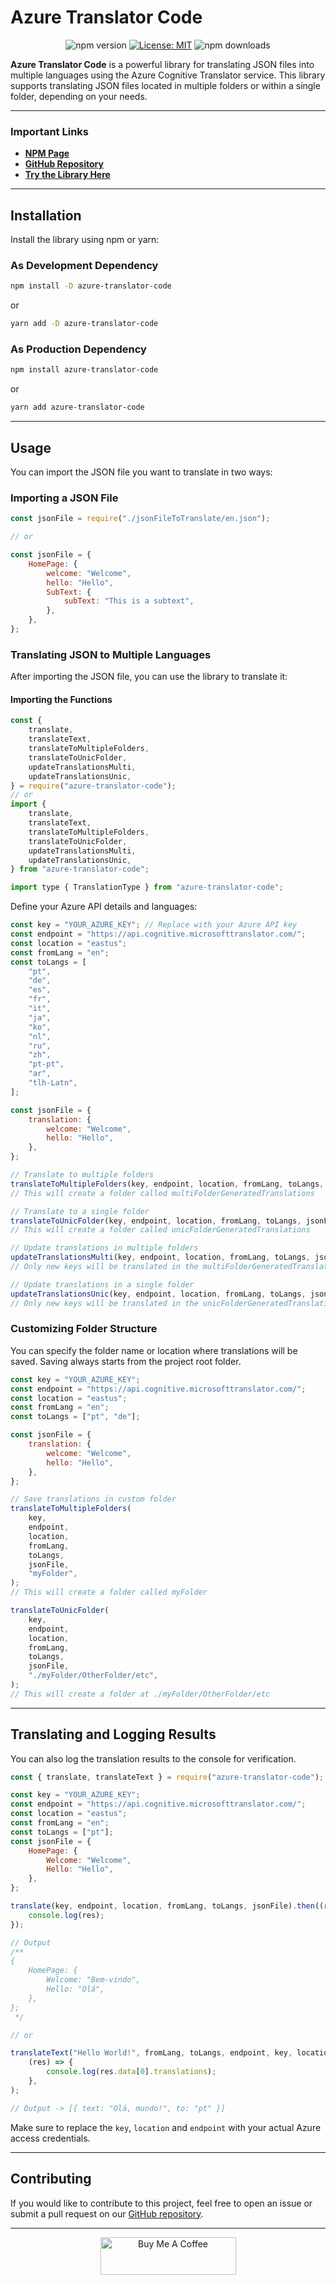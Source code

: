# Azure Translator Code

<p align="center">
  <img src="https://badge.fury.io/js/azure-translator-code.svg" alt="npm version" />
  <a href="https://opensource.org/licenses/MIT"><img src="https://img.shields.io/badge/License-MIT-yellow.svg" alt="License: MIT" /></a>
  <img src="https://img.shields.io/npm/dm/azure-translator-code.svg?style=flat-square" alt="npm downloads" />
</p>

**Azure Translator Code** is a powerful library for translating JSON files into multiple languages using the Azure Cognitive Translator service. This library supports translating JSON files located in multiple folders or within a single folder, depending on your needs.

---

### Important Links

- **[NPM Page](https://www.npmjs.com/package/azure-translator-code)**
- **[GitHub Repository](https://github.com/gabriel-logan/Azure-translator-code)**
- **[Try the Library Here](https://azuretranslatorcode.vercel.app)**

---

## Installation

Install the library using npm or yarn:

### As Development Dependency

```bash
npm install -D azure-translator-code
```

or

```bash
yarn add -D azure-translator-code
```

### As Production Dependency

```bash
npm install azure-translator-code
```

or

```bash
yarn add azure-translator-code
```

---

## Usage

You can import the JSON file you want to translate in two ways:

### Importing a JSON File

```javascript
const jsonFile = require("./jsonFileToTranslate/en.json");

// or

const jsonFile = {
	HomePage: {
		welcome: "Welcome",
		hello: "Hello",
		SubText: {
			subText: "This is a subtext",
		},
	},
};
```

### Translating JSON to Multiple Languages

After importing the JSON file, you can use the library to translate it:

#### Importing the Functions

```javascript
const {
	translate,
	translateText,
	translateToMultipleFolders,
	translateToUnicFolder,
	updateTranslationsMulti,
	updateTranslationsUnic,
} = require("azure-translator-code");
// or
import {
	translate,
	translateText,
	translateToMultipleFolders,
	translateToUnicFolder,
	updateTranslationsMulti,
	updateTranslationsUnic,
} from "azure-translator-code";

import type { TranslationType } from "azure-translator-code";
```

Define your Azure API details and languages:

```javascript
const key = "YOUR_AZURE_KEY"; // Replace with your Azure API key
const endpoint = "https://api.cognitive.microsofttranslator.com/";
const location = "eastus";
const fromLang = "en";
const toLangs = [
	"pt",
	"de",
	"es",
	"fr",
	"it",
	"ja",
	"ko",
	"nl",
	"ru",
	"zh",
	"pt-pt",
	"ar",
	"tlh-Latn",
];

const jsonFile = {
	translation: {
		welcome: "Welcome",
		hello: "Hello",
	},
};

// Translate to multiple folders
translateToMultipleFolders(key, endpoint, location, fromLang, toLangs, jsonFile); 
// This will create a folder called multiFolderGeneratedTranslations

// Translate to a single folder
translateToUnicFolder(key, endpoint, location, fromLang, toLangs, jsonFile); 
// This will create a folder called unicFolderGeneratedTranslations

// Update translations in multiple folders
updateTranslationsMulti(key, endpoint, location, fromLang, toLangs, jsonFile); 
// Only new keys will be translated in the multiFolderGeneratedTranslations folder

// Update translations in a single folder
updateTranslationsUnic(key, endpoint, location, fromLang, toLangs, jsonFile); 
// Only new keys will be translated in the unicFolderGeneratedTranslations folder
```

### Customizing Folder Structure

You can specify the folder name or location where translations will be saved. Saving always starts from the project root folder.

```javascript
const key = "YOUR_AZURE_KEY";
const endpoint = "https://api.cognitive.microsofttranslator.com/";
const location = "eastus";
const fromLang = "en";
const toLangs = ["pt", "de"];

const jsonFile = {
	translation: {
		welcome: "Welcome",
		hello: "Hello",
	},
};

// Save translations in custom folder
translateToMultipleFolders(
	key,
	endpoint,
	location,
	fromLang,
	toLangs,
	jsonFile,
	"myFolder",
);
// This will create a folder called myFolder

translateToUnicFolder(
	key,
	endpoint,
	location,
	fromLang,
	toLangs,
	jsonFile,
	"./myFolder/OtherFolder/etc",
);
// This will create a folder at ./myFolder/OtherFolder/etc
```

---

## Translating and Logging Results

You can also log the translation results to the console for verification.

```javascript
const { translate, translateText } = require("azure-translator-code");

const key = "YOUR_AZURE_KEY"; 
const endpoint = "https://api.cognitive.microsofttranslator.com/";
const location = "eastus";
const fromLang = "en";
const toLangs = ["pt"];
const jsonFile = {
	HomePage: {
		Welcome: "Welcome",
		Hello: "Hello",
	},
};

translate(key, endpoint, location, fromLang, toLangs, jsonFile).then((res) => {
	console.log(res);
});

// Output
/**
{
	HomePage: {
		Welcome: "Bem-vindo",
		Hello: "Olá",
	},
};
 */

// or

translateText("Hello World!", fromLang, toLangs, endpoint, key, location).then(
	(res) => {
		console.log(res.data[0].translations);
	},
);

// Output -> [{ text: "Olá, mundo!", to: "pt" }]
```

Make sure to replace the `key`, `location` and `endpoint` with your actual Azure access credentials.

---

## Contributing

If you would like to contribute to this project, feel free to open an issue or submit a pull request on our [GitHub repository](https://github.com/gabriel-logan/Azure-translator-code).

---

<p align="center">
  <a href="https://www.buymeacoffee.com/gabriellogan" target="_blank">
    <img src="https://cdn.buymeacoffee.com/buttons/v2/default-yellow.png" alt="Buy Me A Coffee" style="height: 60px;width: 217px;" >
  </a>
</p>
